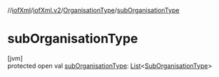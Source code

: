 //[iofXml](../../../index.md)/[iofXml.v2](../index.md)/[OrganisationType](index.md)/[subOrganisationType](sub-organisation-type.md)

# subOrganisationType

[jvm]\
protected open val [subOrganisationType](sub-organisation-type.md): [List](https://docs.oracle.com/javase/8/docs/api/java/util/List.html)<[SubOrganisationType](../-sub-organisation-type/index.md)>
